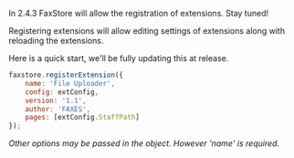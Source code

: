 In 2.4.3 FaxStore will allow the registration of extensions. Stay tuned!

Registering extensions will allow editing settings of extensions along with reloading the extensions.

Here is a quick start, we'll be fully updating this at release.

```js
faxstore.registerExtension({
    name: 'File Uploader',
    config: extConfig,
    version: '1.1',
    author: 'FAXES',
    pages: [extConfig.StaffPath]
});
```

*Other options may be passed in the object. However 'name' is required.*
